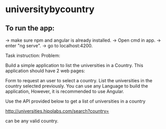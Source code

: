 # universitybycountry

## To run the app:
-> make sure npm and angular is already installed.
-> Open cmd in app.
-> enter "ng serve".
-> go to localhost:4200.

Task instruction:
Problem:

Build a simple application to list the universities in a Country. This application should have 2 web pages:

Form to request an user to select a country.
List the universities in the country selected previously.
You can use any Language to build the application, However, it is recommended to use Angular.


Use the API provided below to get a list of universities in a country

http://universities.hipolabs.com/search?country=

can be any valid country.
